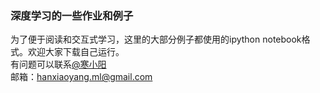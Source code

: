 ### 深度学习的一些作业和例子
为了便于阅读和交互式学习，这里的大部分例子都使用的ipython notebook格式。欢迎大家下载自己运行。<br>
有问题可以联系[@寒小阳](http://blog.csdn.net/han_xiaoyang)<br>
邮箱：hanxiaoyang.ml@gmail.com
